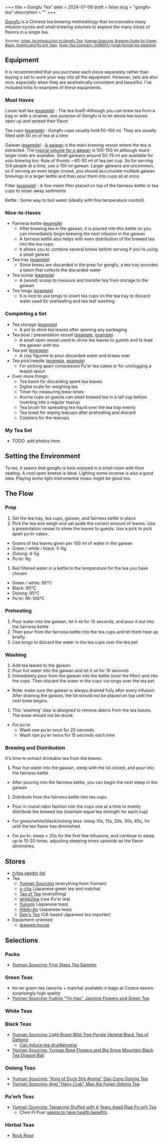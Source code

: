 +++
title = Gongfu Tea"
date = 2024-07-08
draft = false
slug = "gongfu-tea"
description = ""
+++

[Gongfu](https://en.wikipedia.org/wiki/Gongfu_tea) is a Chinese tea brewing methodology that incorporates many infusion cycles and small brewing volumes to explore the many slices of flavors in a single tea.

<small>
Sources:
  <a href="https://www.reddit.com/r/tea/comments/5yj6mt/an_introduction_to_gongfu_tea/">/r/tea: An Introduction to Gongfu Tea</a>,
  <a href="https://yunnansourcing.com/pages/brewing-guide-for-green-black-oolong-and-pu-erh-teas)">Yunnan Sourcing: Brewing Guide for Green, Black, Oolong and Pu-erh Teas</a>,
  <a href="https://www.hugotea.com/blogs/making-tea/gongfu">Hugo Tea Company: GONGFU (small-format tea steeping)</a>.
</small>

## Equipment

It is recommended that you purchase each piece separately rather than buying a set to work your way into all the equipment.
However, sets are also nice, especially when they are aesthetically consistent and beautiful.
I've included links to examples of these equipments.

### Must Haves

Loose leaf tea ([example](https://yunnansourcing.us/collections/curated-tea-samplers/products/starter-pack))
: The tea itself! Although you can brew tea from a bag or with a strainer, one purpose of Gongfu is to let whole tea leaves open up and spread their flavor

Tea cups ([example](https://yunnansourcing.us/collections/cups/products/desert-and-sky-glazed-ceramic-gaiwan-and-cups?variant=35434050846879))
: Gongfu cups usually hold 50-100 ml. They are usually filled with 50 ml of tea at a time

Gaiwan ([example](https://yunnansourcing.us/collections/gaiwans/products/bamboo-motif-jingdezhen-porcelain-gaiwan))
: [A gaiwan](https://en.wikipedia.org/wiki/Gaiwan) is the main brewing vessel where the tea is extracted.
The [typical volume for a gaiwan](https://www.reddit.com/r/GongFuTea/comments/18z09qt/best_size_for_gaiwan/) is 100-150 ml although much larger ones are available.
Small gaiwans around 50-75 ml are available for solo brewing too.
Rule of thumb: ~40-50 ml of tea per cup. So for serving 3/4 people at a time, use a 150 ml gaiwan. Larger gaiwans are uncommon, so if serving an even larger crowd, you should accumulate multiple gaiwan brewings in a larger kettle and then pour them into cups all at once.

Filter ([example](https://teaware.house/collections/tools-and-tea-accessories/products/copy-of-buy-it-for-life-stainless-steel-tea-filter-large))
: A fine mesh filter placed on top of the fairness kettle or tea cups to strain away sediments

Kettle
: Some way to boil water (ideally with fine temperature control).

### Nice-to-Haves

- Fairness kettle ([example](https://yunnansourcing.us/collections/cha-hai/products/wood-fired-kiln-cu-tao-clay-cha-hai))
  - After brewing tea in the gaiwan, it is poured into this kettle so you can immediately begin brewing the next infusion in the gaiwan
  - A fairness kettle also helps with even distribution of the brewed tea into the tea cups
  - It allows you to combine several brews before serving if you're using a small gaiwan
- Tea tray ([example](https://teaware.house/collections/tools-and-tea-accessories/products/black-cover-bamboo-tea-tray))
  - Since brews are discarded in the prep for gongfu, a tea tray provides a basin that collects the discarded water
- Tea scoop ([example](https://yunnansourcing.com/collections/tongs/products/narra-wood-lotus-flower-harwood-cha-dao-set-for-gong-fu-tea))
  - A (wood) scoop to measure and transfer tea from storage to the gaiwan
- Tea tongs ([example](https://teaware.house/collections/tools-and-tea-accessories/products/bamboo-sliver-tea-tongs))
  - It is nice to use tongs to invert tea cups on the tea tray to discard water used for preheating and tea leaf washing

### Completing a Set

- Tea storage ([example](https://teaware.house/collections/tools-and-tea-accessories/products/red-jun-yao-porcelain-tea-jar))
  - A pot to store tea leaves after opening any packaging
- Tea boat / presentation vessel ([example](https://teaware.house/collections/tools-and-tea-accessories/products/celadon-cherry-blossom-tea-boat-1), [example](https://yunnansourcing.us/collections/cha-he-presentation-vessels/products/white-porcelain-classic-cha-he-presentation-vessel))
  - A small open vessel used to show tea leaves to guests and to load the gaiwan with tea
- Tea pet ([example](https://yunnansourcing.com/collections/tea-mascots/products/yixing-purple-clay-ox-tea-mascot))
  - A clay figurine to pour discarded water and brews over
- Tea pick/needle ([example](https://teaware.house/collections/tools-and-tea-accessories/products/cigarillo-tea-needle-light-wood), [example](https://yunnansourcing.us/collections/picks-and-pryers-for-taking-apart-pu-erh-cakes/products/sandalwood-pick-for-prying-apart-pu-erh-tea-cakes))
  - For picking apart compressed Pu'er tea cakes or for unclogging a teapot spout
- Even more things:
  - Tea basin for discarding spent tea leaves
  - Digital scale for weighing tea
  - Timer for measuring brew times
  - Aroma cups so guests can smell brewed tea in a tall cup before inverting into a regular teacup
  - Tea brush for spreading tea liquid over the tea tray evenly
  - Tea towel for wiping teacups after preheating and discard
  - Coasters for the teacups

### My Tea Set

- TODO: add photos here

## Setting the Environment

To me, it seems that gongfu is best enjoyed in a small room with floor seating.
A cool open breeze is ideal.
Lighting some incense is also a good idea.
Playing some light instrumental music might be good too.

## The Flow

### Prep

1. Set the tea tray, tea cups, gaiwan, and fairness kettle in place
1. Pick the tea and weigh and set aside the correct amount of leaves. Use a presentation vessel to show the leaves to guests. Use a pick to pick apart pu'er cakes.
  - Grams of tea leaves given per 100 ml of water in the gaiwan
  - Green / white / black: 5-6g
  - Oolong: 4-5g
  - Pu'er: 6g
1. Boil filtered water in a kettle to the temperature for the tea you have chosen
  - Green / white: 85°C
  - Black: 90°C
  - Oolong: 95°C
  - Pu'er: 95-100°C

### Preheating

1. Pour water into the gaiwan, let it sit for 10 seconds, and pour it out into the fairness kettle
1. Then pour from the fairness kettle into the tea cups and let them heat up briefly
1. Use tongs to discard the water in the tea cups over the tea pet

### Washing

1. Add tea leaves to the gaiwan
1. Pour hot water into the gaiwan and let it sit for 10 seconds
1. Immediately pour from the gaiwan into the kettle (over the filter) and into the cups. Then discard the water in the cups via tongs over the tea pet.
  - Note: make sure the gaiwan is always drained fully after every infusion. After draining the gaiwan, the lid should not be placed on top until the next brew begins.
1. This 'washing' step is designed to remove debris from the tea leaves. The brew should not be drunk.

- *For pu'er*
  - Wash *raw* pu'er once for 20 seconds
  - Wash *ripe* pu'er twice for 15 seconds each time

### Brewing and Distribution

It's time to extract drinkable tea from the leaves.

1. Pour hot water into the gaiwan, steep with the lid closed, and pour into the fairness kettle
  - After pouring into the fairness kettle, you can begin the next steep in the gaiwan
1. Distribute from the fairness kettle into tea cups
  - Pour in round robin fashion into the cups one at a time to evenly distribute the brewed tea (maintain equal tea strength for each cup)

- For green/white/black/oolong teas: steep 10s, 15s, 20s, 30s, 45s, 1m until the tea flavor has diminished.
- For pu'er: steep < 20s for the first few infusions, and continue to steep up to 10-20 times, adjusting steeping times upwards as the flavor diminishes.

## Stores

- [/r/tea vendor list](https://www.reddit.com/r/tea/wiki/vendors/page_01/)
- Tea
  - [Yunnan Sourcing](https://yunnansourcing.com/) (everything from Yunnan)
  - [o-cha](https://www.o-cha.com/) (Japanese green tea and matcha)
  - [Tao of Tea](https://taooftea.com/) (everything)
  - [white2tea](https://white2tea.com/) (raw Pu'er tea)
  - [Yunomi](https://yunomi.life/) (Japanese teas)
  - [Hibiki-An](https://www.hibiki-an.com/) (Japanese teas)
  - [Den's Tea](https://denstea.com/) (CA-based Japanese tea importer)
- Equipment-oriented
  - [teaware.house](https://teaware.house/)

## Selections

### Packs

- [Yunnan Sourcing: First Steps Tea Sampler](https://yunnansourcing.us/collections/curated-tea-samplers/products/starter-pack)

### Green Teas

- Ito-en green tea (sencha + matcha) available in bags at Costco seems surprisingly high quality
- [Yunnan Sourcing: Fuding "Yin Hao" Jasmine Flowers and Green Tea](https://yunnansourcing.us/products/fuding-yin-hao-jasmine-flowers-and-green-tea?_pos=1&_sid=65d47044e&_ss=r)

### White Teas

### Black Teas

- [Yunnan Sourcing: Light Roast Wild Tree Purple Varietal Black Tea of Dehong](https://yunnansourcing.com/products/light-roast-wild-tree-purple-varietal-black-tea-of-dehong?variant=43915912904903)
  - [Can induce tea drunkenness](https://www.reddit.com/r/tea/comments/1blskol/stuff_got_me_messed_up/)
- [Yunnan Sourcing: Yunnan Rose Flowers and Big Snow Mountain Black Tea Dragon Ball](https://yunnansourcing.com/products/yunnan-rose-flowers-and-big-snow-mountain-black-tea-dragon-ball?variant=53229211925)

### Oolong Teas

- [Yunnan Sourcing: "King of Duck Shit Aroma" Dan Cong Oolong Tea](https://yunnansourcing.com/products/king-of-duck-shit-aroma-dan-cong-oolong-tea?variant=44148455473351)
- [Yunnan Sourcing: Anxi "Hairy Crab" Mao Xie Fujian Oolong Tea](https://yunnansourcing.com/products/anxi-hairy-crab-mao-xie-fujian-oolong-tea?variant=43202628321479)

### Pu'erh Teas

- [Yunnan Sourcing: Tangerine Stuffed with 4 Years Aged Ripe Pu-erh Tea](https://yunnansourcing.com/products/tangerine-stuffed-with-4-years-aged-ripe-pu-erh-tea?variant=35648765574)
  - Chen Pi Puer [seems to have health benefits](https://twitter.com/JulianaLung/status/1761498269900021812)

### Herbal Teas

- [Rock Rose](https://www.biokoma.com/products/cistus-rock-rose-cistus-incanus-dried-leaves-40-bags-2oz)
